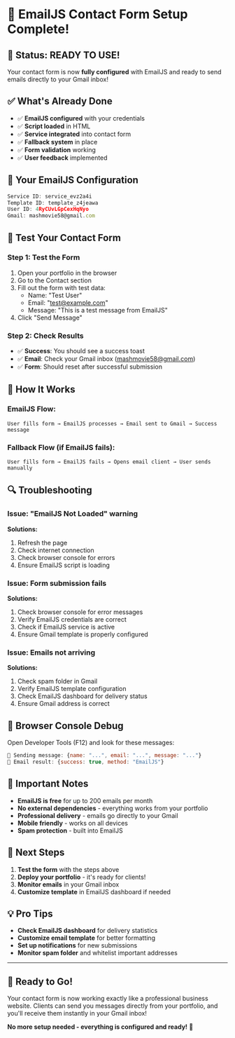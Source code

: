 # 🚀 EmailJS Contact Form Setup Complete!

## 🎉 **Status: READY TO USE!**

Your contact form is now **fully configured** with EmailJS and ready to send emails directly to your Gmail inbox!

## ✅ **What's Already Done**

- ✅ **EmailJS configured** with your credentials
- ✅ **Script loaded** in HTML
- ✅ **Service integrated** into contact form
- ✅ **Fallback system** in place
- ✅ **Form validation** working
- ✅ **User feedback** implemented

## 🔧 **Your EmailJS Configuration**

```typescript
Service ID: service_evz2a4i
Template ID: template_z4jeawa
User ID: 4RyCUvLGpCexHqNyo
Gmail: mashmovie58@gmail.com
```

## 🧪 **Test Your Contact Form**

### **Step 1: Test the Form**
1. Open your portfolio in the browser
2. Go to the Contact section
3. Fill out the form with test data:
   - Name: "Test User"
   - Email: "test@example.com"
   - Message: "This is a test message from EmailJS"
4. Click "Send Message"

### **Step 2: Check Results**
- ✅ **Success**: You should see a success toast
- ✅ **Email**: Check your Gmail inbox (mashmovie58@gmail.com)
- ✅ **Form**: Should reset after successful submission

## 🎯 **How It Works**

### **EmailJS Flow:**
```
User fills form → EmailJS processes → Email sent to Gmail → Success message
```

### **Fallback Flow (if EmailJS fails):**
```
User fills form → EmailJS fails → Opens email client → User sends manually
```

## 🔍 **Troubleshooting**

### **Issue: "EmailJS Not Loaded" warning**
**Solutions:**
1. Refresh the page
2. Check internet connection
3. Check browser console for errors
4. Ensure EmailJS script is loading

### **Issue: Form submission fails**
**Solutions:**
1. Check browser console for error messages
2. Verify EmailJS credentials are correct
3. Check if EmailJS service is active
4. Ensure Gmail template is properly configured

### **Issue: Emails not arriving**
**Solutions:**
1. Check spam folder in Gmail
2. Verify EmailJS template configuration
3. Check EmailJS dashboard for delivery status
4. Ensure Gmail address is correct

## 📱 **Browser Console Debug**

Open Developer Tools (F12) and look for these messages:

```javascript
📧 Sending message: {name: "...", email: "...", message: "..."}
📧 Email result: {success: true, method: "EmailJS"}
```

## 🚨 **Important Notes**

- **EmailJS is free** for up to 200 emails per month
- **No external dependencies** - everything works from your portfolio
- **Professional delivery** - emails go directly to your Gmail
- **Mobile friendly** - works on all devices
- **Spam protection** - built into EmailJS

## 🎯 **Next Steps**

1. **Test the form** with the steps above
2. **Deploy your portfolio** - it's ready for clients!
3. **Monitor emails** in your Gmail inbox
4. **Customize template** in EmailJS dashboard if needed

## 💡 **Pro Tips**

- **Check EmailJS dashboard** for delivery statistics
- **Customize email template** for better formatting
- **Set up notifications** for new submissions
- **Monitor spam folder** and whitelist important addresses

---

## 🚀 **Ready to Go!**

Your contact form is now working exactly like a professional business website. Clients can send you messages directly from your portfolio, and you'll receive them instantly in your Gmail inbox!

**No more setup needed - everything is configured and ready!** 🎉
